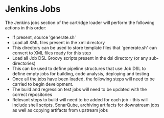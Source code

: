 # Jenkins Jobs
The Jenkins jobs section of the cartridge loader will perform the following actions in this order:

 * If present, source 'generate.sh'
 * Load all XML files present in the xml directory
  * This directory can be used to store template files that 'generate.sh' can convert to XML files ready for this step
 * Load all Job DSL Groovy scripts present in the dsl directory (or any sub-directories)
  * This can be used to define pipeline structures that use Job DSL to define empty jobs for building, code analysis, deploying and testing
 * Once all the jobs have been loaded, the following steps will need to be carried to begin development.
  * The build and regression test jobs will need to be updated with the correct repositories
  * Relevant steps to build will need to be added for each job - this will include shell scripts, SonarQube, archiving artifacts for downstream jobs as well as copying artifacts from upstream jobs
